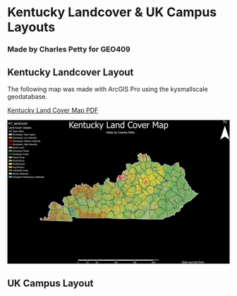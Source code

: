 # Kentucky Landcover & UK Campus Layouts
### Made by Charles Petty for GEO409 

## Kentucky Landcover Layout

The following map was made with ArcGIS Pro using the kysmallscale geodatabase.

[Kentucky Land Cover Map PDF](KentuckyLandCoverLayout.pdf)

![Kentucky Land Cover Map](KentuckyLandCoverLayout.jpg)

## UK Campus Layout